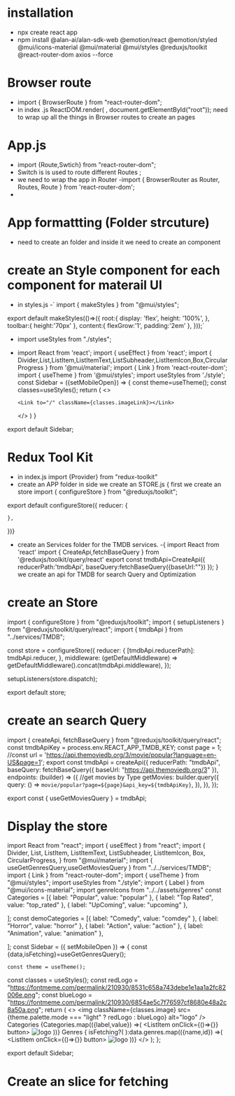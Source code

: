 # installation
- npx create react app
-  npm install @alan-ai/alan-sdk-web @emotion/react @emotion/styled @mui/icons-material @mui/material @mui/styles @reduxjs/toolkit @react-router-dom axios --force

# Browser route
- import { BrowserRoute } from "react-router-dom";
- in index .js ReactDOM.render(<BrowserRouter>
    <App />
</BrowserRouter>, document.getElementById("root")); need to wrap up all the things in Browser routes to create an pages

# App.js
- import {Route,Swtich} from "react-router-dom";
- Switch is is used to route different Routes ;
- we need to wrap the app in Router
-import { BrowserRouter as Router, Routes, Route } from 'react-router-dom';
-    
<Router>
    <Routes>
       <Route path="">
       <Home/>
     </ROute>
     </Routes>
</Router>

# App formattting (Folder strcuture)
- need to create an folder and inside it we need to create an component 

# create an Style component for each component for materail UI

- in styles.js
-` import { makeStyles } from "@mui/styles";

export default makeStyles(()=>({
      root:{
        display: 'flex',
        height: '100%',
      },
      toolbar:{
        height:'70px'
      },
      content:{
        flexGrow:'1',
        padding:'2em'
      },
}));`

- import useStyles from "./styles";
- import React from 'react';
import { useEffect } from 'react';
import { Divider,List,ListItem,ListItemText,ListSubheader,ListItemIcon,Box,CircularProgress } from '@mui/material';
import { Link } from 'react-router-dom';
import { useTheme } from '@mui/styles';
import useStyles from './style';
const Sidebar = ({setMobileOpen}) => {
    const theme=useTheme();
    const classes=useStyles();
  return (
    <>
    
      <Link to="/" className={classes.imageLink}></Link>
    </>
  )
}

export default Sidebar;

# Redux Tool Kit
- in index.js import {Provider} from "redux-toolkit"
- create an APP folder in side we create an STORE.js 
   { first we create an store import { configureStore } from "@reduxjs/toolkit";


export default configureStore({
    reducer: {
        
    },
    
})}
- create an Services folder for the TMDB services.
-{ import React from 'react'
import { CreateApi,fetchBaseQuery } from '@reduxjs/toolkit/query/react'
export const tmdbApi=CreateApi({
    reducerPath:'tmdbApi',
    baseQuery:fetchBaseQuery({baseUrl:""})
});
}
 we create an api for TMDB for search Query and Optimization 
 # create an Store 
 import { configureStore } from "@reduxjs/toolkit";
import { setupListeners } from "@reduxjs/toolkit/query/react";
import { tmdbApi } from "../services/TMDB";

const store = configureStore({
    reducer: {
        [tmdbApi.reducerPath]: tmdbApi.reducer,
    },
    middleware: (getDefaultMiddleware) =>
        getDefaultMiddleware().concat(tmdbApi.middleware),
});

setupListeners(store.dispatch);

export default store;
# create an search Query 
import { createApi, fetchBaseQuery } from "@reduxjs/toolkit/query/react";
const tmdbApiKey = process.env.REACT_APP_TMDB_KEY;
const page = 1;
//const url = 'https://api.themoviedb.org/3/movie/popular?language=en-US&page=1';
export const tmdbApi = createApi({
  reducerPath: "tmdbApi",
  baseQuery: fetchBaseQuery({ baseUrl: "https://api.themoviedb.org/3" }),
  endpoints: (builder) => ({
    //get  movies by Type
    getMovies: builder.query({
      query: () => `movie/popular?page=${page}&api_key=${tmdbApiKey}`,
    }),
  }),
});

export const { useGetMoviesQuery } = tmdbApi;
# Display the store 
import React from "react";
import { useEffect } from "react";
import {
  Divider,
  List,
  ListItem,
  ListItemText,
  ListSubheader,
  ListItemIcon,
  Box,
  CircularProgress,
} from "@mui/material";
import { useGetGenresQuery,useGetMoviesQuery } from "../../services/TMDB";
import { Link } from "react-router-dom";
import { useTheme } from "@mui/styles";
import useStyles from "./style";
import { Label } from "@mui/icons-material";
import genreIcons from "../../assets/genres"
const Categories = [{ label: "Popular", value: "popular" },
{ label: "Top Rated", value: "top_rated" },
{ label: "UpComing", value: "upcoming" },

];
const demoCategories = [{ label: "Comedy", value: "comdey" },
{ label: "Horror", value: "horror" },
{ label: "Action", value: "action" },
{ label: "Animation", value: "animation" },

];
const Sidebar = ({ setMobileOpen }) => {
  const {data,isFetching}=useGetGenresQuery();
 
    const theme = useTheme();
  const classes = useStyles();
  const redLogo =
    "https://fontmeme.com/permalink/210930/8531c658a743debe1e1aa1a2fc82006e.png";
  const blueLogo =
    "https://fontmeme.com/permalink/210930/6854ae5c7f76597cf8680e48a2c8a50a.png";
  return (
    <>
      <Link to="/" className={classes.imageLink}>
        <img
          className={classes.image}
          src={theme.palette.mode === "light" ? redLogo : blueLogo}
          alt="logo"
        />
      </Link>
      <Divider />
      <List>
        <ListSubheader>Categories
        </ListSubheader>
        {Categories.map(({label,value}) =>(
           <Link key={value} className={classes.links} to="/">
                <ListItem onClick={()=>{}} button>
                <ListItemIcon>
                    <img src={genreIcons[label.toLowerCase()]} className={classes.genreImages} height={30} alt="logo"/>
                </ListItemIcon>
                <ListItemText primary={label}/>
                </ListItem>
           </Link>
        ))}
      </List>
      <Divider/>
      <List>
        <ListSubheader>Genres
        </ListSubheader>
        { isFetching?(<Box display='flex' justifyContent='center'>
  <CircularProgress />
    </Box>):data.genres.map(({name,id}) =>(
           <Link key={name} className={classes.links} to="/">
                <ListItem onClick={()=>{}} button>
                <ListItemIcon>
                    <img src={genreIcons[name.toLowerCase()]} className={classes.genreImages} height={30} alt="logo"/>
                </ListItemIcon>
                <ListItemText primary={name}/>
                </ListItem>
           </Link>
        ))}
      </List>
    </>
  );
};

export default Sidebar;

# Create an slice for fetching 

